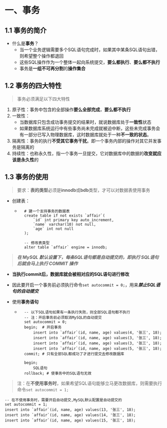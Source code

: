 # 一、事务

## 1.1 事务的简介

- 什么是**事务**？
    - 当一个业务逻辑需要多个SQL语句完成时，如果其中某条SQL语句出错，则希望整个操作都退回
    - 这些SQL操作作为一个整体一起向系统提交，**要么都执行**、**要么都不执行**
    - 事务是**一组不可再分割**的**操作集合**



## 1.2 事务的**四大特性**

>事务必须满足以下四大特性
>

1. 原子性：事务中包含的全部操作**要么全部完成**，**要么都不执行**
2. 一致性：
    - 当数据库只包含成功事务提交的结果时，就说数据库处于**一致性**状态
    - 如果数据库系统运行中有些事务尚未完成就被迫中断，这些未完成事务会有一部分已写入物理数据库，这时数据库就处于一种**不一致的状态**。
3. 隔离性：事务的执行**不受其它事务干扰**。即一个事务内部的操作对其它并发事务是隔离的
4. 持续性：也称永久性，指一个事务一旦提交，它对数据库中的数据的**改变就应该是永久性**的





## 1.3 事务的使用

>要求：**表的类型**必须是**innodb**或**bdb**类型，才可以对数据表使用事务
>

- 创建表：

    - ```mysql
        # 建一个支持事务的数据表
        create table if not exists `affair`(
        	`id` int primary key auto_increment,
        	`name` varchar(10) not null,
        	`age` int not null
        );
        
        -- 修改表类型
        alter table `affair` engine = innodb;
        ```

        

>***在 MySQL 默认设置下，每条SQL语句都是自动提交的，即执行 SQL语句后就会马上执行 COMMIT 操作***

- **当执行commit后，数据库就会被相对应的SQL语句进行修改**

- 因此要开启一个事务前必须执行命令`set autocommit = 0;`，用来***禁止SQL语句的自动提交***

- 使用**事务语句**

    - ```mysql
        -- 以下SQL语句如果有一条执行失败，则全部SQL语句都不执行
        -- 注：开启事务前必须取消MySQL的自动提交
        set autocommit = 0;
        begin;  # 开启事务
            insert into `affair`(id, name, age) values(4, '张三', 18);
            insert into `affair`(id, name, age) values(3, '张三', 18);
            insert into `affair`(id, name, age) values(3, '张三', 18);
            insert into `affair`(id, name, age) values(5, '张三', 18);
        commit; # 只有全部SQL都成功了才进行提交去修改数据库
        
        begin;
        	SQL语句
        rollback; # 使事务中的SQL语句无效
        ```

    

>注：在**不使用事务时**，如果希望SQL语句能够立马更改数据库，则需要执行命令`set autocommit = 1;`

```mysql
-- 在不使用事务时，需要开启自动提交,MySQL默认配置是自动提交的
set autocommit = 1;
insert into `affair`(id, name, age) values(13, '张三', 18);
insert into `affair`(id, name, age) values(14, '张三', 18);
insert into `affair`(id, name, age) values(15, '张三', 18);
```



































































































































































































































































